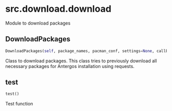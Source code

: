 <h1 id="src.download.download">src.download.download</h1>

Module to download packages
<h2 id="src.download.download.DownloadPackages">DownloadPackages</h2>

```python
DownloadPackages(self, package_names, pacman_conf, settings=None, callback_queue=None)
```
Class to download packages. This class tries to previously download
all necessary packages for  Antergos installation using requests.
<h2 id="src.download.download.test">test</h2>

```python
test()
```
Test function
